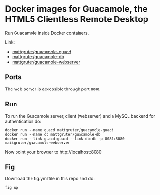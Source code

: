 # Docker images for Guacamole, the HTML5 Clientless Remote Desktop

Run [Guacamole](http://guac-dev.org/) inside Docker containers.

Link:
- [mattgruter/guacamole-guacd](https://registry.hub.docker.com/u/mattgruter/guacamole-guacd/)
- [mattgruter/guacamole-db](https://registry.hub.docker.com/u/mattgruter/guacamole-guacd/)
- [mattgruter/guacamole-webserver](https://registry.hub.docker.com/u/mattgruter/guacamole-guacd/)


## Ports
The web server is accessible through port `8080`.

## Run
To run the Guacamole server, client (webserver) and a MySQL backend for authentication do:

    docker run --name guacd mattgruter/guacamole-guacd
    docker run --name db mattgruter/guacamole-db
    docker run --link guacd:guacd --link db:db -p 8080:8080 mattgruter/guacamole-webserver

Now point your browser to http://localhost:8080

## Fig
Download the fig.yml file in this repo and do:

    fig up
    